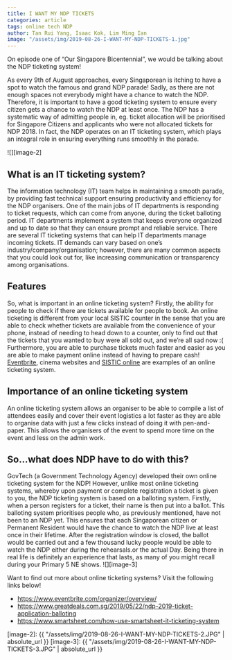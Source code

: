 ```yaml
---
title: I WANT MY NDP TICKETS
categories: article 
tags: online tech NDP 
author: Tan Rui Yang, Isaac Kok, Lim Ming Ian 
image: "/assets/img/2019-08-26-I-WANT-MY-NDP-TICKETS-1.jpg"
---
```


On episode one of “Our Singapore Bicentennial”, we would be talking about the NDP ticketing system!

As every 9th of August approaches, every Singaporean is itching to have a spot to watch the famous and grand NDP parade! Sadly, as there are not enough spaces not everybody might have a chance to watch the NDP. Therefore, it is important to have a good ticketing system to ensure every citizen gets a chance to watch the NDP at least once. 
The NDP has a systematic way of admitting people in, eg. ticket allocation will be prioritised for Singapore Citizens and applicants who were not allocated tickets for NDP 2018. In fact, the NDP operates on an IT ticketing system, which plays an integral role in ensuring everything runs smoothly in the parade.

![][image-2]

## What is an IT ticketing system?
The information technology (IT) team helps in maintaining a smooth parade, by providing fast technical support ensuring productivity and efficiency for the NDP organisers. One of the main jobs of IT departments is responding to ticket requests, which can come from anyone, during the ticket balloting period. IT departments implement a system that keeps everyone organized and up to date so that they can ensure prompt and reliable service. 
There are several IT ticketing systems that can help IT departments manage incoming tickets. IT demands can vary based on one’s industry/company/organisation; however, there are many common aspects that you could look out for, like increasing communication or transparency among organisations. 

## Features
So, what is important in an online ticketing system? Firstly, the ability for people to check if there are tickets available for people to book. An online ticketing is different from your local SISTIC counter in the sense that you are able to check whether tickets are available from the convenience of your phone, instead of needing to head down to a counter, only to find out that the tickets that you wanted to buy were all sold out, and we’re all sad now :(
Furthermore, you are able to purchase tickets much faster and easier as you are able to make payment online instead of having to prepare cash! [Eventbrite](https://www.eventbrite.com/), cinema websites and [SISTIC online](https://sistic.com.sg/) are examples of an online ticketing system.

## Importance of an online ticketing system
An online ticketing system allows an organiser to be able to compile a list of attendees easily and cover their event logistics a lot faster as they are able to organise data with just a few clicks instead of doing it with pen-and-paper. This allows the organisers of the event to spend more time on the event and less on the admin work.

## So...what does NDP have to do with this?
GovTech (a Government Technology Agency) developed their own online ticketing system for the NDP! However, unlike most online ticketing systems, whereby upon payment or complete registration a ticket is given to you, the NDP ticketing system is based on a balloting system. Firstly, when a person registers for a ticket, their name is then put into a ballot. This balloting system prioritises people who, as previously mentioned, have not been to an NDP yet. This ensures that each Singaporean citizen or Permanent Resident would have the chance to watch the NDP live at least once in their lifetime. After the registration window is closed, the ballot would be carried out and a few thousand lucky people would be able to watch the NDP either during the rehearsals.or the actual Day. Being there in real life is definitely an experience that lasts, as many of you might recall during your Primary 5 NE shows.
![][image-3]


Want to find out more about online ticketing systems? Visit the following links below! 
 + https://www.eventbrite.com/organizer/overview/
 + https://www.greatdeals.com.sg/2019/05/22/ndp-2019-ticket-application-balloting
 + https://www.smartsheet.com/how-use-smartsheet-it-ticketing-system



[image-2]: {{ "/assets/img/2019-08-26-I-WANT-MY-NDP-TICKETS-2.JPG" | absolute_url }}
[image-3]: {{ "/assets/img/2019-08-26-I-WANT-MY-NDP-TICKETS-3.JPG" | absolute_url }}